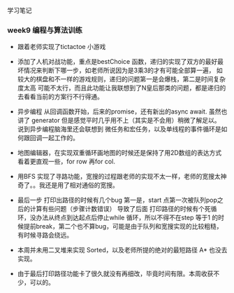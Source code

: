 学习笔记

###  week9 编程与算法训练

+ 跟着老师实现了tictactoe 小游戏
+ 添加了人机对战功能，重点是bestChoice 函数，递归的实现了双方的最好最坏情况来判断下哪一步，如老师所说因为是3乘3的才有可能全部算一遍， 如较大的棋盘和不一样的游戏规则，递归的问题第一是会爆栈，第二是时间复杂度太高 可能不太行，而且此功能让我联想到了N皇后那类的问题，都是递归的去看看当前的方案行不行得通。
+ 异步编程 从回调函数开始，后来的promise，还有新出的async await. 虽然也讲了 generator 但是感觉平时几乎用不上（其实是不会用）稍微了解足以。
说到异步编程脑海里还会联想到 微任务和宏任务，以及单线程的事件循环是如何跟回调一起工作的。

+ 地图编辑器，在实现双重循环画地图的时候还是保持了用2D数组的表达方式 看着更直观一些，for row 再for col.
+ 用BFS 实现了寻路功能，宽搜的过程跟老师的实现不太一样，老师的宽搜太神奇了。。我还是用了相对通俗的宽搜。
+ 最后一步 打印出路径的时候有几个bug 第一是，start 点第一次被队列pop之后的计算有些问题（步骤计数错误） 导致了后面 打印路径的时候有个死循环，没办法从终点到达起点后停止while 循环，所以不得不在step 等于1 的时候提前break，第二个也不算bug，可能是由于队列和宽搜实现的比较粗糙，有时候寻路会绕远。

+ 本周并未用二叉堆来实现 Sorted，以及老师所提的绝对的最短路径 A* 也没去实现。
+ 由于最后打印路径功能卡了很久就没有再细改，毕竟时间有限。本周收获不少，可以的。